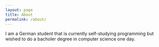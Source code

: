 ```yaml
---
layout: page
title: About
permalink: /about/
---
```


I am a German student that is currently self-studying programming but wished to do a bacholer degree in computer science one day.
